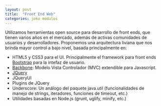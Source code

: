 ```yaml
---
layout: post
title:  "Front End Web"
categories: joko modulos
---
```


Utilizamos herramientas open source para desarrollo de front ends, que tienen varios años en el mercado, además de activas comunidades de usuarios y desarrolladores. 
Proponemos una arquitectura liviana que nos brinda mayor control a bajo nivel, basada  principalmente en:

- HTML5 y CSS3 para el UI. Principalmente el framework para front ends [Bootstrap](https://github.com/twbs/bootstrap) para la intefaz de usuario. 
- [Backbone](https://github.com/jashkenas/backbone): Modelo Vista Controlador (MVC) extendible para Javascript.
- [JQuery](https://github.com/jquery/jquery)
- JQueryUI
- Plugins de JQuery
- Underscore: Un análogo del paquete java.util (funcionalidades de manejo de strings, iteradores, funciones de timeout, etc.)
- Utilidades basadas en Node.js (grunt, uglify, minify, etc.)


